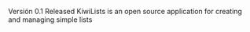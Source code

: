 Versión 0.1 Released
KiwiLists is an open source application for creating and managing simple lists
